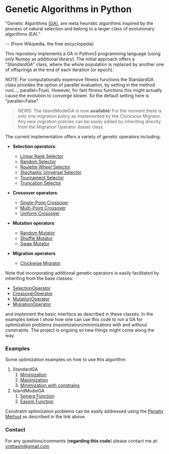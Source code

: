 # Genetic Algorithms in Python

"Genetic Algorithms [(GA)](https://en.wikipedia.org/wiki/Genetic_algorithm), are meta heuristic algorithms
inspired by the process of natural selection and belong to a larger class of evolutionary algorithms (EA)."

-- (From Wikipedia, the free encyclopedia)

This repository implements a GA in Python3 programming language (using only Numpy as additional library).
The initial approach offers a "_StandardGA_" class, where the whole population is replaced by another one
of offsprings at the end of each iteration (or epoch).

NOTE:
For computationally expensive fitness functions the StandardGA class provides the option of parallel
evaluation, by setting in the method run(..., parallel=True). However, for fast fitness functions this
might actually cause the evolution to converge slower. So the default setting here is "parallel=False".

  > NEWS:
  > The IslandModelGA is now **available**! For the moment there is only one migration policy
  > as implemented by the Clockwise Migrator. Any new migration policies can be easily added
  > by inheriting directly from the Migration Operator (base) class.
  > 

The current implementation offers a variety of genetic operators including:

- **Selection operators**:
  - [Linear Rank Selector](code/src/operators/selection/linear_rank_selector.py)
  - [Random Selector](code/src/operators/selection/random_selector.py)
  - [Roulette Wheel Selector](code/src/operators/selection/roulette_wheel_selector.py)
  - [Stochastic Universal Selector](code/src/operators/selection/stochastic_universal_selector.py)
  - [Tournament Selector](code/src/operators/selection/tournament_selector.py)
  - [Truncation Selector](code/src/operators/selection/truncation_selector.py)

- **Crossover operators**:
  - [Single-Point Crossover](code/src/operators/crossover/single_point_crossover.py)
  - [Multi-Point Crossover](code/src/operators/crossover/mutli_point_crossover.py)
  - [Uniform Crossover](code/src/operators/crossover/uniform_crossover.py)

- **Mutation operators**:
  - [Random Mutator](code/src/operators/mutation/random_mutator.py)
  - [Shuffle Mutator](code/src/operators/mutation/shuffle_mutator.py)
  - [Swap Mutator](code/src/operators/mutation/swap_mutator.py)

- **Migration operators**
  - [Clockwise Migrator](code/src/operators/migration/clockwise_migration.py)

Note that incorporating additional genetic operators is easily facilitated by inheriting from the base classes:
- [SelectionOperator](code/src/operators/selection/select_operator.py)
- [CrossoverOperator](code/src/operators/crossover/crossover_operator.py)
- [MutationOperator](code/src/operators/mutation/mutate_operator.py)
- [MigrationOperator](code/src/operators/migration/migration_operator.py)

and implement the basic interface as described in these classes. In the examples below I show how one can use
this code to run a GA for optimization problems (maximization/minimization) with and without constraints. The
project is ongoing so new things might come along the way.

### Examples

Some optimization examples on how to use this algorithm:

1. StandardGA
   1. [Minimization](examples/sphere.ipynb)
   2. [Maximization](examples/rastrigin.ipynb)
   3. [Minimization with constrains](examples/rosenbrock_on_a_disk.ipynb)
2. IslandModelGA
   1. [Sphere Function](examples/sphere_in_parallel.ipynb)
   2. [Easom Function](examples/easom_in_parallel.ipynb)

Constraint optimization problems can be easily addressed using the
[Penalty Method](https://en.wikipedia.org/wiki/Penalty_method) as described in the link above.

### Contact

For any questions/comments (**regarding this code**) please contact me at: vrettasm@gmail.com

